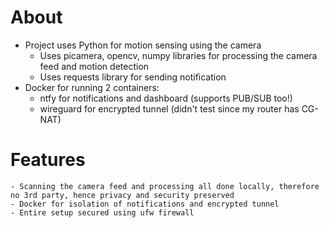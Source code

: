 # About
- Project uses Python for motion sensing using the camera
	- Uses picamera, opencv, numpy libraries for processing the camera feed and motion detection
	- Uses requests library for sending notification
- Docker for running 2 containers:
	- ntfy for notifications and dashboard (supports PUB/SUB too!)
	- wireguard for encrypted tunnel (didn't test since my router has CG-NAT)
	
# Features
	- Scanning the camera feed and processing all done locally, therefore no 3rd party, hence privacy and security preserved
	- Docker for isolation of notifications and encrypted tunnel
	- Entire setup secured using ufw firewall
	
